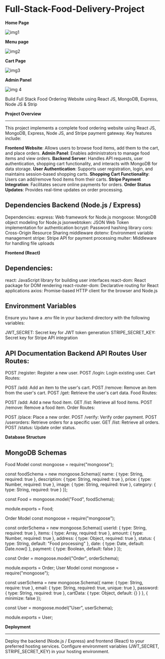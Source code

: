# Full-Stack-Food-Delivery-Project
****Home Page****

![img1](https://github.com/VaishnaviSingh1/Full-Stack-Food-Delivery-Projec/assets/98222001/25d55b4f-3b49-48de-8402-1dbefef34fae)

**Menu page**

![img2](https://github.com/VaishnaviSingh1/Full-Stack-Food-Delivery-Projec/assets/98222001/700aebe0-0a8a-434d-a7ee-2b97d890720f)

**Cart Page**

![img3](https://github.com/VaishnaviSingh1/Full-Stack-Food-Delivery-Projec/assets/98222001/56c2f60e-b7e4-444c-9141-13a94c684393)

**Admin Panel**

![img 4](https://github.com/VaishnaviSingh1/Full-Stack-Food-Delivery-Projec/assets/98222001/6e362e9b-31b9-447f-97c6-341871c7e6f2)


Build Full Stack Food Ordering Website using React JS, MongoDB, Express, Node JS &amp; Strip

**Project Overview**

--------------------------------------------------------------------------------------------------------------------------------------------------------------------------------------------------------------------

This project implements a complete food ordering website using React JS, MongoDB, Express, Node JS, and Stripe payment gateway. Key features include:

**Frontend Website**: Allows users to browse food items, add them to the cart, and place orders.
**Admin Panel**: Enables administrators to manage food items and view orders.
**Backend Server**: Handles API requests, user authentication, shopping cart functionality, and interacts with MongoDB for data storage.
**User Authentication**: Supports user registration, login, and maintains session-based shopping carts.
**Shopping Cart Functionality**: Users can add/remove food items from their carts.
**Stripe Payment Integration**: Facilitates secure online payments for orders.
**Order Status Updates**: Provides real-time updates on order processing.

**Dependencies
Backend (Node.js / Express)**
--------------------------------------------------------------------------------------------------------------------------------------------------------------------------------------------------------------------

Dependencies:
express: Web framework for Node.js
mongoose: MongoDB object modeling for Node.js
jsonwebtoken: JSON Web Token implementation for authentication
bcrypt: Password hashing library
cors: Cross-Origin Resource Sharing middleware
dotenv: Environment variable management
stripe: Stripe API for payment processing
multer: Middleware for handling file uploads

**Frontend (React)**

**Dependencies:**
--------------------------------------------------------------------------------------------------------------------------------------------------------------------------------------------------------------------

react: JavaScript library for building user interfaces
react-dom: React package for DOM rendering
react-router-dom: Declarative routing for React applications
axios: Promise-based HTTP client for the browser and Node.js

**Environment Variables**
--------------------------------------------------------------------------------------------------------------------------------------------------------------------------------------------------------------------

Ensure you have a .env file in your backend directory with the following variables:

JWT_SECRET: Secret key for JWT token generation
STRIPE_SECRET_KEY: Secret key for Stripe API integration


**API Documentation**
**Backend API Routes
User Routes:**
--------------------------------------------------------------------------------------------------------------------------------------------------------------------------------------------------------------------

POST /register: Register a new user.
POST /login: Login existing user.
Cart Routes:

POST /add: Add an item to the user's cart.
POST /remove: Remove an item from the user's cart.
POST /get: Retrieve the user's cart data.
Food Routes:

POST /add: Add a new food item.
GET /list: Retrieve all food items.
POST /remove: Remove a food item.
Order Routes:

POST /place: Place a new order.
POST /verify: Verify order payment.
POST /userorders: Retrieve orders for a specific user.
GET /list: Retrieve all orders.
POST /status: Update order status.

**Database Structure**

**MongoDB Schemas**
--------------------------------------------------------------------------------------------------------------------------------------------------------------------------------------------------------------------

Food Model
const mongoose = require("mongoose");

const foodSchema = new mongoose.Schema({
  name: { type: String, required: true },
  description: { type: String, required: true },
  price: { type: Number, required: true },
  image: { type: String, required: true },
  category: { type: String, required: true }
});

const Food = mongoose.model("Food", foodSchema);

module.exports = Food;

Order Model
const mongoose = require("mongoose");

const orderSchema = new mongoose.Schema({
  userId: { type: String, required: true },
  items: { type: Array, required: true },
  amount: { type: Number, required: true },
  address: { type: Object, required: true },
  status: { type: String, default: "Food processing" },
  date: { type: Date, default: Date.now() },
  payment: { type: Boolean, default: false }
});

const Order = mongoose.model("Order", orderSchema);

module.exports = Order;
User Model
const mongoose = require("mongoose");

const userSchema = new mongoose.Schema({
  name: { type: String, require: true },
  email: { type: String, required: true, unique: true },
  password: { type: String, required: true },
  cartData: { type: Object, default: {} }
}, { minimize: false });

const User = mongoose.model("User", userSchema);

module.exports = User;


**Deployment**

--------------------------------------------------------------------------------------------------------------------------------------------------------------------------------------------------------------------


Deploy the backend (Node.js / Express) and frontend (React) to your preferred hosting services.
Configure environment variables (JWT_SECRET, STRIPE_SECRET_KEY) in your hosting environment.

